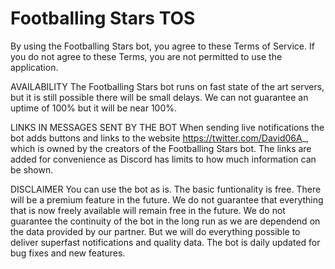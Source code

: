 # Footballing Stars TOS

By using the Footballing Stars bot, you agree to these Terms of Service. If you do not agree to these Terms, you are not permitted to use the application.

AVAILABILITY
The Footballing Stars bot runs on fast state of the art servers, but it is still possible there will be small delays. We can not guarantee an uptime of 100% but it will be near 100%.

LINKS IN MESSAGES SENT BY THE BOT
When sending live notifications the bot adds buttons and links to the website https://twitter.com/David06A_, which is owned by the creators of the Footballing Stars bot. The links are added for convenience as Discord has limits to how much information can be shown.

DISCLAIMER
You can use the bot as is. The basic funtionality is free. There will be a premium feature in the future. We do not guarantee that everything that is now freely available will remain free in the future. We do not guarantee the continuity of the bot in the long run as we are dependend on the data provided by our partner. But we will do everything possible to deliver superfast notifications and quality data. The bot is daily updated for bug fixes and new features.
